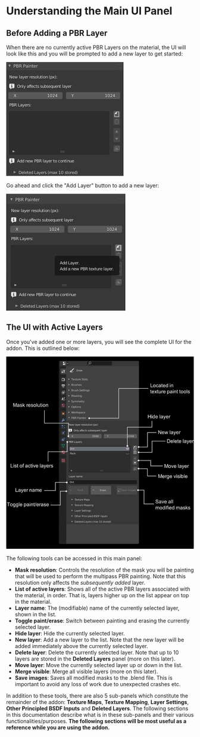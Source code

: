 # Understanding the Main UI Panel
## Before Adding a PBR Layer

When there are no currently active PBR Layers on the material, the UI will look like this and you will be prompted to add a new layer to get started:

![Screenshot](img/ui_no_layers.png)

Go ahead and click the "Add Layer" button to add a new layer:

![Screenshot](img/ui_add_layer.png)

## The UI with Active Layers

Once you've added one or more layers, you will see the complete UI for the addon. This is outlined below:

![Screenshot](img/ui_full.png)

The following tools can be accessed in this main panel:

- __Mask resolution__: Controls the resolution of the mask you will be painting that will be used to perform the multipass PBR painting. Note that this resolution
only affects the _subsequently added_ layer.
- __List of active layers__: Shows all of the active PBR layers associated with the material, in order. That is, layers higher up on the list appear on top in the
material.
- __Layer name__: The (modifiable) name of the currently selected layer, shown in the list.
- __Toggle paint/erase__: Switch between painting and erasing the currently selected layer.
- __Hide layer__: Hide the currently selected layer.
- __New layer__: Add a new layer to the list. Note that the new layer will be added immediately above the currently selected layer.
- __Delete layer__: Delete the currently selected layer. Note that up to 10 layers are stored in the __Deleted Layers__ panel (more on this later).
- __Move layer__: Move the currently selected layer up or down in the list.
- __Merge visible__: Merge all visible layers (more on this later).
- __Save images__: Saves all modified masks to the .blend file. This is important to avoid any loss of work due to unexpected crashes etc.

In addition to these tools, there are also 5 sub-panels which constitute the remainder of the addon: __Texture Maps__, __Texture Mapping__, __Layer Settings__, 
__Other Principled BSDF Inputs__ and __Deleted Layers__. The following sections in this documentation describe what is in these sub-panels and 
their various functionalities/purposes. __The following sections will be most useful as a reference while you are using the addon.__